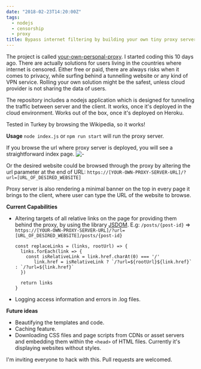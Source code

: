 ```yaml
---
date: "2018-02-23T14:20:00Z"
tags:
  - nodejs
  - censorship
  - proxy
title: Bypass internet filtering by building your own tiny proxy server
---
```


The project is called [your-own-personal-proxy](https://github.com/alperklc/your-own-personal-proxy). I started coding this 10 days ago. There are actually solutions for users living in the countries where internet is censored. Either free or paid, there are always risks when it comes to privacy, while surfing behind a tunnelling website or any kind of VPN service. Rolling your own solution might be the safest, unless cloud provider is not sharing the data of users.

The repository includes a nodejs application which is designed for tunneling the traffic between server and the client. It works, once it's deployed in the cloud environment. Works out of the box, once it's deployed on Heroku.

Tested in Turkey by browsing the Wikipedia, so it works!

**Usage**
`node index.js` or `npm run start` will run the proxy server.

If you browse the url where proxy server is deployed, you will see a straightforward index page.
![-](/content/images/2018/03/-.png)

Or the desired website could be browsed through the proxy by altering the url parameter at the end of URL: `https://[YOUR-OWN-PROXY-SERVER-URL]/?url=[URL_OF_DESIRED_WEBSITE]`

Proxy server is also rendering a minimal banner on the top in every page it brings to the client, where user can type the URL of the website to browse.

**Current Capabilities**

- Altering targets of all relative links on the page for providing them behind the proxy, by using the library [JSDOM](https://www.npmjs.com/package/jsdom).
  E.g: `/posts/{post-id}` => `https://[YOUR-OWN-PROXY-SERVER-URL]/?url=[URL_OF_DESIRED_WEBSITE]/posts/{post-id}`

  ```
  const replaceLinks = (links, rootUrl) => {
    links.forEach(link => {
      const isRelativeLink = link.href.charAt(0) === '/'
         link.href = isRelativeLink ? `/?url=${rootUrl}${link.href}` : `/?url=${link.href}`
    })

    return links
  }
  ```

- Logging access information and errors in .log files.

**Future ideas**

- Beautifying the templates and code.
- Caching feature.
- Downloading CSS files and page scripts from CDNs or asset servers and embedding them within the `<head>` of HTML files. Currently it's displaying websites without styles.

I'm inviting everyone to hack with this. Pull requests are welcomed.
